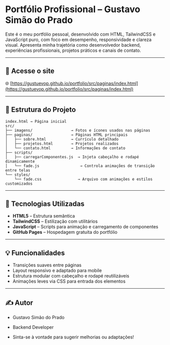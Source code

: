 # Portfólio Profissional – Gustavo Simão do Prado

Este é o meu portfólio pessoal, desenvolvido com HTML, TailwindCSS e JavaScript puro, com foco em desempenho, responsividade e clareza visual. Apresenta minha trajetória como desenvolvedor backend, experiências profissionais, projetos práticos e canais de contato.

---

## 🔗 Acesse o site

🌐 [https://gustuevop.github.io/portfolio/src/paginas/index.html](https://gustuevop.github.io/portfolio/src/paginas/index.html)

---

## 📁 Estrutura do Projeto

```
index.html → Página inicial
src/
├── imagens/                 → Fotos e ícones usados nas páginas
├── paginas/                 → Páginas HTML principais
│   ├── sobre.html           → Currículo detalhado
│   ├── projetos.html        → Projetos realizados
│   └── contato.html         → Informações de contato
├── scripts/
│   ├── carregarComponentes.js  → Injeta cabeçalho e rodapé dinamicamente
│   └── fade.js                  → Controla animações de transição entre telas
└── styles/
    └── fade.css                → Arquivo com animações e estilos customizados
```

---

## 🚀 Tecnologias Utilizadas

- **HTML5** – Estrutura semântica
- **TailwindCSS** – Estilização com utilitários
- **JavaScript** – Scripts para animação e carregamento de componentes
- **GitHub Pages** – Hospedagem gratuita do portfólio

---

## 💡 Funcionalidades

- Transições suaves entre páginas
- Layout responsivo e adaptado para mobile
- Estrutura modular com cabeçalho e rodapé reutilizáveis
- Animações leves via CSS para entrada dos elementos

---

## ✍️ Autor
- Gustavo Simão do Prado
- Backend Developer

- Sinta-se à vontade para sugerir melhorias ou adaptações!